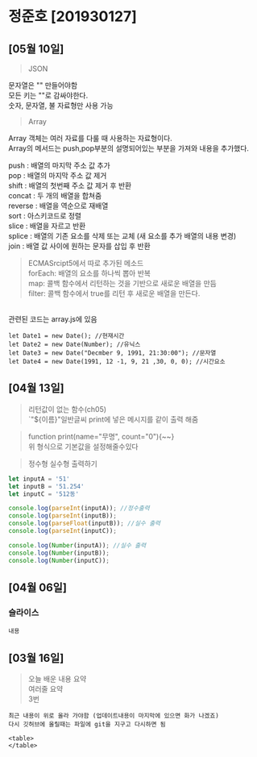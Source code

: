 # 정준호 [201930127]

## [05월 10일]

> JSON

문자열은 "" 만들어야함 <br/>
모든 키는 ""로 감싸야한다. <br/>
숫자, 문자열, 불 자료형만 사용 가능 <br/>

>Array 

Array 객체는 여러 자료를 다룰 때 사용하는 자료형이다. <br/>
Array의 메서드는 push,pop부분의 설명되어있는 부분을 가져와 내용을 추가했다. <br/>

push : 배열의 마지막 주소 값 추가 <br/>
pop : 배열의 마지막 주소 값 제거 <br/>
shift : 배열의 첫번째 주소 값 제거 후 반환 <br/>
concat : 두 개의 배열을 합쳐줌 <br/>
reverse : 배열을 역순으로 재배열 <br/>
sort : 아스키코드로 정렬 <br/>
slice : 배열을 자르고 반환 <br/>
splice : 배열의 기존 요소를 삭제 또는 교체 (새 요소를 추가 배열의 내용 변경) <br/>
join : 배열 값 사이에 원하는 문자를 삽입 후 반환 <br/>

> ECMASrcipt5에서 따로 추가된 메소드 <br/>
forEach: 배열의 요소를 하나씩 뽑아 반복 <br/>
map: 콜백 함수에서 리턴하는 것을 기반으로 새로운 배열을 만듬 <br/>
filter: 콜백 함수에서 true를 리턴 후 새로운 배열을 만든다.
 <br/>
관련된 코드는 array.js에 있음 <br/>

```JS
let Date1 = new Date(); //현재시간
let Date2 = new Date(Number); //유닉스
let Date3 = new Date("Decmber 9, 1991, 21:30:00"); //문자열
let Date4 = new Date(1991, 12 -1, 9, 21 ,30, 0, 0); //시간요소
```

## [04월 13일]
> 리턴값이 없는 함수(ch05)  
`"${이름}"일반글씨 print에 넣은 메시지를 같이 출력 해줌

> function print(name="무명", count="0"){~~}  
위 형식으로 기본값을 설정해줄수있다

> 정수형 실수형 출력하기
```js
let inputA = '51'
let inputB = '51.254'
let inputC = '512동'

console.log(parseInt(inputA)); //정수출력
console.log(parseInt(inputB));
console.log(parseFloat(inputB)); //실수 출력
console.log(parseInt(inputC)); 

console.log(Number(inputA)); //실수 출력
console.log(Number(inputB));
console.log(Number(inputC));
```

## [04월 06일]
### 슬라이스
    내용
## [03월 16일]
> 오늘 배운 내용 요약 <br/>
> 여러줄 요약 <br> 
> 3번

    최근 내용이 위로 올라 가야함 (업데이트내용이 마지막에 있으면 화가 나겠죠)
    다시 깃허브에 올릴때는 파일에 git을 지구고 다시하면 됨

    <table>
    </table>